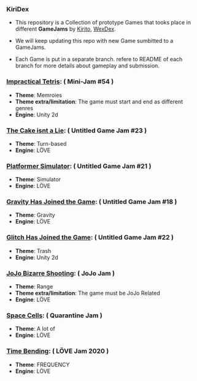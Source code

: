### KiriDex
- This repository is a Collection of prototype Games that tooks place in different **GameJams**  by [Kirito](https://github.com/theVoidZ "Kirito"), [WexDex](https://github.com/WexDex "WexDex").

- We will keep updating this repo with new Game sumbitted to a GameJams.

- Each Game is put in a separate branch. refere to README of each branch for more details about gameplay and submission.
 
 ### [Impractical Tetris](https://github.com/theVoidZ/KiriDex/tree/impractical-tetris "Impractical Tetris"): ( Mini-Jam #54 )
 - **Theme**: Memroies
 - **Theme extra/limitation**: The game must start and end as different genres
 - **Engine**: Unity 2d
 
### [The Cake isnt a Lie](https://github.com/theVoidZ/KiriDex/tree/babaisyou-like "The Cake isnt a Lie"): ( Untitled Game Jam #23 )
 - **Theme**: Turn-based
 - **Engine**: LÖVE
 
### [Platformer Simulator](https://github.com/theVoidZ/KiriDex/tree/platform-simulator "Platformer Simulator"): ( Untitled Game Jam #21 )
 - **Theme**: Simulator
 - **Engine**: LÖVE
 
### [Gravity Has Joined the Game](https://github.com/theVoidZ/KiriDex/tree/gravity-joined "Gravity Has Joined the Game"): ( Untitled Game Jam #18 )
 - **Theme**: Gravity
 - **Engine**: LÖVE
 
### [Glitch Has Joined the Game](https://github.com/theVoidZ/KiriDex/tree/glitch-game "Glitch Has Joined the Game"): ( Untitled Game Jam #22 )
 - **Theme**: Trash
 - **Engine**: Unity 2d
 
### [JoJo Bizarre Shooting](https://github.com/theVoidZ/KiriDex/tree/jojo "JoJo Bizarre Shooting"): ( JoJo Jam )
 - **Theme**: Range
 - **Theme extra/limitation**: The game must be JoJo Related
 - **Engine**: LÖVE
 
### [Space Cells](https://github.com/theVoidZ/KiriDex "Space Cells"): ( Quarantine Jam )
 - **Theme**: A lot of
 - **Engine**: LÖVE
 
### [Time Bending](https://github.com/theVoidZ/KiriDex "Time Bending"): ( LÖVE Jam 2020 )
 - **Theme**: FREQUENCY
 - **Engine**: LÖVE
 
 
